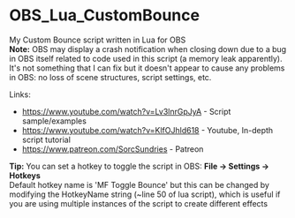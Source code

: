 # OBS_Lua_CustomBounce
My Custom Bounce script written in Lua for OBS<br>
<b>Note:</b> OBS may display a crash notification when closing down due to a bug in OBS itself related to code used in this script (a memory leak apparently). It's not something that I can fix but it doesn't appear to cause any problems in OBS: no loss of scene structures, script settings, etc.

Links:
- https://www.youtube.com/watch?v=Lv3lnrGpJyA - Script sample/examples
- https://www.youtube.com/watch?v=KlfOJhld618 - Youtube, In-depth script tutorial
- https://www.patreon.com/SorcSundries - Patreon

<b>Tip:</b> You can set a hotkey to toggle the script in OBS: <b>File -> Settings -> Hotkeys</b><br>
Default hotkey name is 'MF Toggle Bounce' but this can be changed by modifying the HotkeyName string (~line 50 of lua script), which is useful if you are using multiple instances of the script to create different effects
